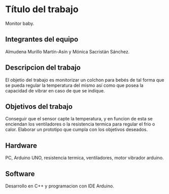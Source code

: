 # Título del trabajo

Monitor baby.

## Integrantes del equipo

Almudena Murillo Martín-Asín y Mónica Sacristán Sánchez.

## Descripcion del trabajo

El objetio del trabajo es monitorizar un colchon para bebés de tal forma que se pueda regular la temperatura del mismo así como que posea la capacidad de vibrar en caso de que se indique. 

## Objetivos del trabajo

Conseguir que el sensor capte la temperatura, y en funcion de esta se enciendan los ventiladores o la resistencia termica para regular el frio o calor.
Elaborar un prototipo que cumpla con los objetivos deseados.

## Hardware

PC, Arduino UNO, resistencia termica, ventiladores, motor vibrador arduino. 

## Software

Desarrollo en C++ y programacion con IDE Arduino.

